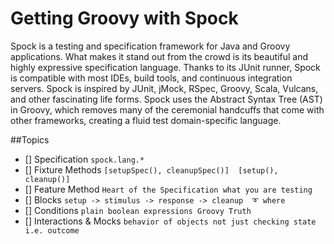 # Getting Groovy with Spock

Spock is a testing and specification framework for Java and Groovy applications. What makes it stand out from the crowd is its beautiful and highly expressive specification language. 
Thanks to its JUnit runner, Spock is compatible with most IDEs, build tools, and continuous integration servers. Spock is inspired by JUnit, jMock, RSpec, Groovy, Scala, Vulcans, and other fascinating life forms.
Spock uses the Abstract Syntax Tree (AST) in Groovy, which removes many of the ceremonial handcuffs that come with other frameworks, creating a fluid test domain-specific language.

##Topics 
- [] Specification `spock.lang.*`
- [] Fixture Methods `[setupSpec(), cleanupSpec()]  [setup(), cleanup()]` 
- [] Feature Method `Heart of the Specification what you are testing`
- [] Blocks `setup -> stimulus -> response -> cleanup  ➰ where` 
- [] Conditions `plain boolean expressions Groovy Truth`
- [] Interactions & Mocks `behavior of objects not just checking state i.e. outcome`
